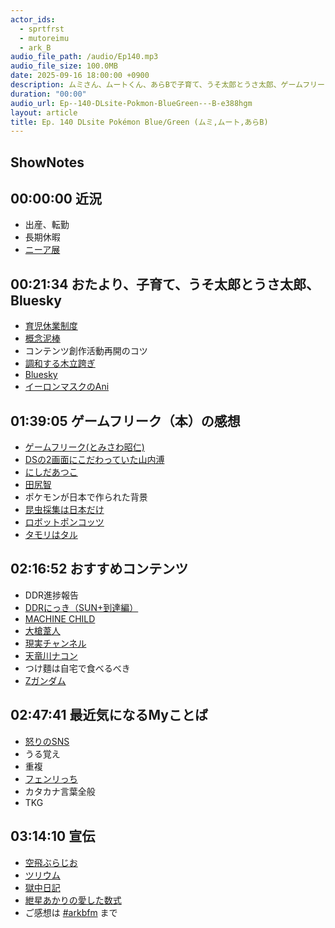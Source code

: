 ```yaml
---
actor_ids:
  - sprtfrst
  - mutoreimu
  - ark_B
audio_file_path: /audio/Ep140.mp3
audio_file_size: 100.0MB
date: 2025-09-16 18:00:00 +0900
description: ムミ⁠さん、⁠ムート⁠くん、⁠あらB⁠で子育て、うそ太郎とうさ太郎、ゲームフリーク（本）の感想、現実チャンネル、怒りのSNSなどについて話しました。
duration: "00:00"
audio_url: Ep--140-DLsite-Pokmon-BlueGreen---B-e388hgm
layout: article
title: Ep. 140 DLsite Pokémon Blue/Green (ムミ,ムート,あらB)
---
```

## ShowNotes

## 00:00:00 近況
* 出産、転勤
* 長期休暇
* [ニーア展](https://game.watch.impress.co.jp/docs/kikaku/2038286.html)

## 00:21:34 おたより、子育て、うそ太郎とうさ太郎、Bluesky
* [育児休業制度](https://xn--alg-li9dki71toh.com/roumu/childcare_leave/childcare/)
* [概念泥棒](https://mtg-jp.com/products/card-gallery/0000021/368973/)
* コンテンツ創作活動再開のコツ
* [調和する木立跨ぎ](https://x.com/DimirUB/status/1936160729947857089)
* [Bluesky](https://bsky.app/)
* [イーロンマスクのAni](https://x.com/elonmusk/status/1944815884062912949)

## 01:39:05 ゲームフリーク（本）の感想
* [ゲームフリーク(とみさわ昭仁)](https://amzn.to/3Ia8wvB)
* [DSの2画面にこだわっていた山内溥](https://www.nintendo.co.jp/3ds/interview/hardware/vol1/index4.html)
* [にしだあつこ](https://ja.wikipedia.org/wiki/%E3%81%AB%E3%81%97%E3%81%A0%E3%81%82%E3%81%A4%E3%81%93)
* [田尻智](https://ja.wikipedia.org/wiki/%E7%94%B0%E5%B0%BB%E6%99%BA)
* ポケモンが日本で作られた背景
* [昆虫採集は日本だけ](https://togetter.com/li/1254506)
* [ロボットポンコッツ](https://ja.wikipedia.org/wiki/%E3%83%AD%E3%83%9C%E3%83%83%E3%83%88%E3%83%9D%E3%83%B3%E3%82%B3%E3%83%83%E3%83%84)
* [タモリはタル](https://dic.pixiv.net/a/%E3%82%BF%E3%83%A2%E3%83%AA%E3%81%AF%E3%82%BF%E3%83%AB)

## 02:16:52 おすすめコンテンツ
* DDR進捗報告
* [DDRにっき（SUN+到達編）](https://mutoreimu.hatenablog.com/entry/2025/07/13/003006)
* [MACHINE CHILD](https://machine-child.com/)
* [大槍葦人](https://x.com/oyariashito)
* [現実チャンネル](https://www.youtube.com/@love_eminemu)
* [天竜川ナコン](https://x.com/love_eminemu)
* つけ麵は自宅で食べるべき
* [Zガンダム](https://ja.wikipedia.org/wiki/%E6%A9%9F%E5%8B%95%E6%88%A6%E5%A3%AB%CE%96%E3%82%AC%E3%83%B3%E3%83%80%E3%83%A0)

## 02:47:41 最近気になるMyことば
* [怒りのSNS](https://x.com/_usataro_/status/1874402377488601437)
* うる覚え
* 重複
* [フェンリっち](https://fgamers.saikyou.biz/?%E3%83%95%E3%82%A7%E3%83%B3%E3%83%AA%E3%81%A3%E3%81%A1)
* カタカナ言葉全般
* TKG

## 03:14:10 宣伝
* [空飛ぶらじお](https://open.spotify.com/show/4Vmh0j248c64xfjq9UmEm4)
* [ツリウム](https://x.com/2lium)
* [獄中日記](https://mutoreimu.hatenablog.com/)
* [紲星あかりの愛した数式](https://www.youtube.com/@akari_suugaku)
* ご感想は [#arkbfm](https://twitter.com/hashtag/arkbfm?src=hashtag_click&f=live) まで